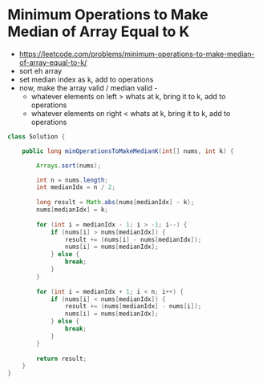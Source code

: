 # Minimum Operations to Make Median of Array Equal to K

- https://leetcode.com/problems/minimum-operations-to-make-median-of-array-equal-to-k/
- sort eh array
- set median index as k, add to operations
- now, make the array valid / median valid - 
  - whatever elements on left > whats at k, bring it to k, add to operations
  - whatever elements on right < whats at k, bring it to k, add to operations

```java
class Solution {

    public long minOperationsToMakeMedianK(int[] nums, int k) {

        Arrays.sort(nums);

        int n = nums.length;
        int medianIdx = n / 2;
        
        long result = Math.abs(nums[medianIdx] - k);
        nums[medianIdx] = k;
        
        for (int i = medianIdx - 1; i > -1; i--) {
            if (nums[i] > nums[medianIdx]) {
                result += (nums[i] - nums[medianIdx]);
                nums[i] = nums[medianIdx];
            } else {
                break;
            }
        }
        
        for (int i = medianIdx + 1; i < n; i++) {
            if (nums[i] < nums[medianIdx]) {
                result += (nums[medianIdx] - nums[i]);
                nums[i] = nums[medianIdx];
            } else {
                break;
            }
        }
 
        return result;
    }
}
```
